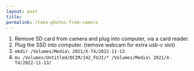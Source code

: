 ```yaml
---
layout: post
title: 
permalink: /take-photos-from-camera
---
```


1. Remove SD card from camera and plug into computer, via a card reader.
2. Plug the SSD into computer. (remove webcam for extra usb-c slot)
3. `mkdir /Volumes/Media\ 2021/X-T4/2022-11-13`
4. `mv /Volumes/Untitled/DCIM/142_FUJI/* /Volumes/Media\ 2021/X-T4/2022-11-13/`
